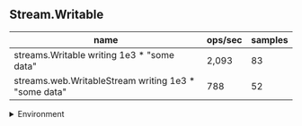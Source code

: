 ## Stream.Writable

|name|ops/sec|samples|
|-|-|-|
|streams.Writable writing 1e3 * "some data"|2,093|83|
|streams.web.WritableStream writing 1e3 * "some data"|788|52|


<details>
<summary>Environment</summary>

* __Machine:__ linux x64 | 2 vCPUs | 6.8GB Mem
* __Run:__ Tue Oct 10 2023 21:51:17 GMT+0000 (Coordinated Universal Time)
</details>

<!--
{"environment":{"platform":"linux","arch":"x64","cpus":2,"totalMemory":6.759757995605469},"benchmarks":"[{\"timeStamp\":1696974671414,\"currentTarget\":{\"0\":{\"name\":\"streams.Writable writing 1e3 * \\\"some data\\\"\",\"options\":{\"async\":false,\"defer\":false,\"delay\":0.005,\"initCount\":1,\"maxTime\":5,\"minSamples\":5,\"minTime\":0.05},\"async\":false,\"defer\":false,\"delay\":0.005,\"initCount\":1,\"maxTime\":5,\"minSamples\":5,\"minTime\":0.05,\"id\":1,\"stats\":{\"moe\":0.000010063575354897258,\"rme\":2.106426796493795,\"sem\":0.0000051344772218863564,\"deviation\":0.00004677731369362499,\"mean\":0.00047775576021195486,\"sample\":[0.0004707161100917431,0.0004980574128440367,0.00047154183486238535,0.0005823520458715597,0.0004701096697247706,0.00046029832110091744,0.0004960532654867256,0.0004563421681415929,0.0004937815044247787,0.00046146800884955757,0.000525893221238938,0.0006022188495575222,0.0005743763008849558,0.00045046674336283185,0.00047136834513274335,0.00045877056637168143,0.0005701646460176991,0.000556874814159292,0.00048692109734513274,0.000445937389380531,0.000614953796460177,0.00045676518584070793,0.0004457780884955752,0.00045358914159292034,0.0004969980796460177,0.0004580922743362832,0.00044204806140350875,0.0006170226578947368,0.0004481921403508772,0.000449774649122807,0.0004391850695652174,0.0004416973391304348,0.0004917730173913044,0.0004459209652173913,0.0004560491391304348,0.0004441513391304348,0.00047592984347826086,0.0004736341130434783,0.0004920025913043479,0.000480294347826087,0.0004545725739130435,0.0004530159913043478,0.00046631124347826084,0.0006370546695652174,0.0005003133130434782,0.0004519576956521739,0.0005574683739130435,0.0005671261130434783,0.0004440443739130435,0.0004609232260869565,0.00046564947826086955,0.00046355637391304344,0.00044760188695652174,0.0004516272434782609,0.0004531864347826087,0.0004496028347826087,0.0005314587652173914,0.0004712062,0.0004726853826086957,0.0005063370086956522,0.0005063100434782609,0.0004764020434782609,0.00046172239130434783,0.00045077765217391304,0.0004606371391304348,0.0004353484173913043,0.0004686408869565218,0.0004379545913043478,0.00044663029914529913,0.0004718422991452991,0.00043881377777777776,0.0004504940504201681,0.00044251562184873954,0.00045238823529411765,0.00043219761344537815,0.0004416727394957983,0.00044711494957983195,0.00044479721848739493,0.00044246015966386556,0.00043962056302521005,0.0004624163277310924,0.0004270713781512605,0.0004826363613445378],\"variance\":2.1881170763917963e-9},\"times\":{\"cycle\":0.05685293546522263,\"elapsed\":5.463,\"period\":0.00047775576021195486,\"timeStamp\":1696974665951},\"running\":false,\"count\":119,\"cycles\":4,\"hz\":2093.1197136301466},\"1\":{\"name\":\"streams.web.WritableStream writing 1e3 * \\\"some data\\\"\",\"options\":{\"async\":false,\"defer\":false,\"delay\":0.005,\"initCount\":1,\"maxTime\":5,\"minSamples\":5,\"minTime\":0.05},\"async\":false,\"defer\":false,\"delay\":0.005,\"initCount\":1,\"maxTime\":5,\"minSamples\":5,\"minTime\":0.05,\"id\":2,\"stats\":{\"moe\":0.00019145915438158155,\"rme\":15.08563570167672,\"sem\":0.00009768324203141915,\"deviation\":0.0007044038757956818,\"mean\":0.0012691487330580406,\"sample\":[0.001581927734375,0.001233313410958904,0.0007939082894736842,0.0009378357368421053,0.0008666332236842105,0.0015410570394736843,0.0028321539342105267,0.0008907130263157895,0.0008490299736842106,0.0010912082631578948,0.0008274292105263159,0.0010638322894736842,0.0008841470131578946,0.0009761436842105264,0.0009327658289473684,0.0009813135921052632,0.0008904946052631579,0.0010013498289473683,0.0009581075131578947,0.000957590394736842,0.000982563644736842,0.0009875611842105263,0.0009277827631578947,0.0008742584999999999,0.0009182561052631578,0.0009449754605263159,0.001021136052631579,0.0009464228815789474,0.0009281340921052631,0.000898288302631579,0.0010448671578947369,0.0008913104210526316,0.0009015897236842105,0.0008921525526315789,0.0009160718157894737,0.0009075070394736842,0.0008788389210526317,0.0011840615526315789,0.0029348259868421053,0.0029224821315789475,0.0030431600789473687,0.003160295052631579,0.003201987052631579,0.0026017978815789473,0.0018481270657894739,0.0014685757894736843,0.0007441849473684211,0.001027196052631579,0.0009921711447368421,0.0009872157236842105,0.0009346323289473684,0.0009923501184210526],\"variance\":4.961848202359783e-7},\"times\":{\"cycle\":0.09645530371241108,\"elapsed\":5.62,\"period\":0.0012691487330580406,\"timeStamp\":1696974671432},\"running\":false,\"count\":76,\"cycles\":5,\"hz\":787.929715369513},\"options\":{},\"events\":{\"start\":[null],\"cycle\":[null,null],\"complete\":[null,null]},\"length\":2,\"running\":false},\"type\":\"cycle\",\"target\":{\"name\":\"streams.Writable writing 1e3 * \\\"some data\\\"\",\"options\":{\"async\":false,\"defer\":false,\"delay\":0.005,\"initCount\":1,\"maxTime\":5,\"minSamples\":5,\"minTime\":0.05},\"async\":false,\"defer\":false,\"delay\":0.005,\"initCount\":1,\"maxTime\":5,\"minSamples\":5,\"minTime\":0.05,\"id\":1,\"stats\":{\"moe\":0.000010063575354897258,\"rme\":2.106426796493795,\"sem\":0.0000051344772218863564,\"deviation\":0.00004677731369362499,\"mean\":0.00047775576021195486,\"sample\":[0.0004707161100917431,0.0004980574128440367,0.00047154183486238535,0.0005823520458715597,0.0004701096697247706,0.00046029832110091744,0.0004960532654867256,0.0004563421681415929,0.0004937815044247787,0.00046146800884955757,0.000525893221238938,0.0006022188495575222,0.0005743763008849558,0.00045046674336283185,0.00047136834513274335,0.00045877056637168143,0.0005701646460176991,0.000556874814159292,0.00048692109734513274,0.000445937389380531,0.000614953796460177,0.00045676518584070793,0.0004457780884955752,0.00045358914159292034,0.0004969980796460177,0.0004580922743362832,0.00044204806140350875,0.0006170226578947368,0.0004481921403508772,0.000449774649122807,0.0004391850695652174,0.0004416973391304348,0.0004917730173913044,0.0004459209652173913,0.0004560491391304348,0.0004441513391304348,0.00047592984347826086,0.0004736341130434783,0.0004920025913043479,0.000480294347826087,0.0004545725739130435,0.0004530159913043478,0.00046631124347826084,0.0006370546695652174,0.0005003133130434782,0.0004519576956521739,0.0005574683739130435,0.0005671261130434783,0.0004440443739130435,0.0004609232260869565,0.00046564947826086955,0.00046355637391304344,0.00044760188695652174,0.0004516272434782609,0.0004531864347826087,0.0004496028347826087,0.0005314587652173914,0.0004712062,0.0004726853826086957,0.0005063370086956522,0.0005063100434782609,0.0004764020434782609,0.00046172239130434783,0.00045077765217391304,0.0004606371391304348,0.0004353484173913043,0.0004686408869565218,0.0004379545913043478,0.00044663029914529913,0.0004718422991452991,0.00043881377777777776,0.0004504940504201681,0.00044251562184873954,0.00045238823529411765,0.00043219761344537815,0.0004416727394957983,0.00044711494957983195,0.00044479721848739493,0.00044246015966386556,0.00043962056302521005,0.0004624163277310924,0.0004270713781512605,0.0004826363613445378],\"variance\":2.1881170763917963e-9},\"times\":{\"cycle\":0.05685293546522263,\"elapsed\":5.463,\"period\":0.00047775576021195486,\"timeStamp\":1696974665951},\"running\":false,\"count\":119,\"cycles\":4,\"hz\":2093.1197136301466},\"aborted\":false},{\"timeStamp\":1696974677052,\"currentTarget\":{\"0\":{\"name\":\"streams.Writable writing 1e3 * \\\"some data\\\"\",\"options\":{\"async\":false,\"defer\":false,\"delay\":0.005,\"initCount\":1,\"maxTime\":5,\"minSamples\":5,\"minTime\":0.05},\"async\":false,\"defer\":false,\"delay\":0.005,\"initCount\":1,\"maxTime\":5,\"minSamples\":5,\"minTime\":0.05,\"id\":1,\"stats\":{\"moe\":0.000010063575354897258,\"rme\":2.106426796493795,\"sem\":0.0000051344772218863564,\"deviation\":0.00004677731369362499,\"mean\":0.00047775576021195486,\"sample\":[0.0004707161100917431,0.0004980574128440367,0.00047154183486238535,0.0005823520458715597,0.0004701096697247706,0.00046029832110091744,0.0004960532654867256,0.0004563421681415929,0.0004937815044247787,0.00046146800884955757,0.000525893221238938,0.0006022188495575222,0.0005743763008849558,0.00045046674336283185,0.00047136834513274335,0.00045877056637168143,0.0005701646460176991,0.000556874814159292,0.00048692109734513274,0.000445937389380531,0.000614953796460177,0.00045676518584070793,0.0004457780884955752,0.00045358914159292034,0.0004969980796460177,0.0004580922743362832,0.00044204806140350875,0.0006170226578947368,0.0004481921403508772,0.000449774649122807,0.0004391850695652174,0.0004416973391304348,0.0004917730173913044,0.0004459209652173913,0.0004560491391304348,0.0004441513391304348,0.00047592984347826086,0.0004736341130434783,0.0004920025913043479,0.000480294347826087,0.0004545725739130435,0.0004530159913043478,0.00046631124347826084,0.0006370546695652174,0.0005003133130434782,0.0004519576956521739,0.0005574683739130435,0.0005671261130434783,0.0004440443739130435,0.0004609232260869565,0.00046564947826086955,0.00046355637391304344,0.00044760188695652174,0.0004516272434782609,0.0004531864347826087,0.0004496028347826087,0.0005314587652173914,0.0004712062,0.0004726853826086957,0.0005063370086956522,0.0005063100434782609,0.0004764020434782609,0.00046172239130434783,0.00045077765217391304,0.0004606371391304348,0.0004353484173913043,0.0004686408869565218,0.0004379545913043478,0.00044663029914529913,0.0004718422991452991,0.00043881377777777776,0.0004504940504201681,0.00044251562184873954,0.00045238823529411765,0.00043219761344537815,0.0004416727394957983,0.00044711494957983195,0.00044479721848739493,0.00044246015966386556,0.00043962056302521005,0.0004624163277310924,0.0004270713781512605,0.0004826363613445378],\"variance\":2.1881170763917963e-9},\"times\":{\"cycle\":0.05685293546522263,\"elapsed\":5.463,\"period\":0.00047775576021195486,\"timeStamp\":1696974665951},\"running\":false,\"count\":119,\"cycles\":4,\"hz\":2093.1197136301466},\"1\":{\"name\":\"streams.web.WritableStream writing 1e3 * \\\"some data\\\"\",\"options\":{\"async\":false,\"defer\":false,\"delay\":0.005,\"initCount\":1,\"maxTime\":5,\"minSamples\":5,\"minTime\":0.05},\"async\":false,\"defer\":false,\"delay\":0.005,\"initCount\":1,\"maxTime\":5,\"minSamples\":5,\"minTime\":0.05,\"id\":2,\"stats\":{\"moe\":0.00019145915438158155,\"rme\":15.08563570167672,\"sem\":0.00009768324203141915,\"deviation\":0.0007044038757956818,\"mean\":0.0012691487330580406,\"sample\":[0.001581927734375,0.001233313410958904,0.0007939082894736842,0.0009378357368421053,0.0008666332236842105,0.0015410570394736843,0.0028321539342105267,0.0008907130263157895,0.0008490299736842106,0.0010912082631578948,0.0008274292105263159,0.0010638322894736842,0.0008841470131578946,0.0009761436842105264,0.0009327658289473684,0.0009813135921052632,0.0008904946052631579,0.0010013498289473683,0.0009581075131578947,0.000957590394736842,0.000982563644736842,0.0009875611842105263,0.0009277827631578947,0.0008742584999999999,0.0009182561052631578,0.0009449754605263159,0.001021136052631579,0.0009464228815789474,0.0009281340921052631,0.000898288302631579,0.0010448671578947369,0.0008913104210526316,0.0009015897236842105,0.0008921525526315789,0.0009160718157894737,0.0009075070394736842,0.0008788389210526317,0.0011840615526315789,0.0029348259868421053,0.0029224821315789475,0.0030431600789473687,0.003160295052631579,0.003201987052631579,0.0026017978815789473,0.0018481270657894739,0.0014685757894736843,0.0007441849473684211,0.001027196052631579,0.0009921711447368421,0.0009872157236842105,0.0009346323289473684,0.0009923501184210526],\"variance\":4.961848202359783e-7},\"times\":{\"cycle\":0.09645530371241108,\"elapsed\":5.62,\"period\":0.0012691487330580406,\"timeStamp\":1696974671432},\"running\":false,\"count\":76,\"cycles\":5,\"hz\":787.929715369513},\"options\":{},\"events\":{\"start\":[null],\"cycle\":[null,null],\"complete\":[null,null]},\"length\":2,\"running\":false},\"type\":\"cycle\",\"target\":{\"name\":\"streams.web.WritableStream writing 1e3 * \\\"some data\\\"\",\"options\":{\"async\":false,\"defer\":false,\"delay\":0.005,\"initCount\":1,\"maxTime\":5,\"minSamples\":5,\"minTime\":0.05},\"async\":false,\"defer\":false,\"delay\":0.005,\"initCount\":1,\"maxTime\":5,\"minSamples\":5,\"minTime\":0.05,\"id\":2,\"stats\":{\"moe\":0.00019145915438158155,\"rme\":15.08563570167672,\"sem\":0.00009768324203141915,\"deviation\":0.0007044038757956818,\"mean\":0.0012691487330580406,\"sample\":[0.001581927734375,0.001233313410958904,0.0007939082894736842,0.0009378357368421053,0.0008666332236842105,0.0015410570394736843,0.0028321539342105267,0.0008907130263157895,0.0008490299736842106,0.0010912082631578948,0.0008274292105263159,0.0010638322894736842,0.0008841470131578946,0.0009761436842105264,0.0009327658289473684,0.0009813135921052632,0.0008904946052631579,0.0010013498289473683,0.0009581075131578947,0.000957590394736842,0.000982563644736842,0.0009875611842105263,0.0009277827631578947,0.0008742584999999999,0.0009182561052631578,0.0009449754605263159,0.001021136052631579,0.0009464228815789474,0.0009281340921052631,0.000898288302631579,0.0010448671578947369,0.0008913104210526316,0.0009015897236842105,0.0008921525526315789,0.0009160718157894737,0.0009075070394736842,0.0008788389210526317,0.0011840615526315789,0.0029348259868421053,0.0029224821315789475,0.0030431600789473687,0.003160295052631579,0.003201987052631579,0.0026017978815789473,0.0018481270657894739,0.0014685757894736843,0.0007441849473684211,0.001027196052631579,0.0009921711447368421,0.0009872157236842105,0.0009346323289473684,0.0009923501184210526],\"variance\":4.961848202359783e-7},\"times\":{\"cycle\":0.09645530371241108,\"elapsed\":5.62,\"period\":0.0012691487330580406,\"timeStamp\":1696974671432},\"running\":false,\"count\":76,\"cycles\":5,\"hz\":787.929715369513},\"aborted\":false}]"}-->

